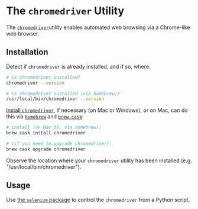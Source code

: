 # The `chromedriver` Utility

The [`chromedriver`](http://chromedriver.chromium.org)utility enables automated web browsing via a Chrome-like web browser.

## Installation

Detect if `chromedriver` is already installed, and if so, where:

```sh
# is chromedriver installed?
chromedriver --version

# is chromedriver installed (via homebrew)?
/usr/local/bin/chromedriver --version
```

[Install `chromedriver`](http://chromedriver.chromium.org/getting-started), if necessary (on Mac or Windows), or on Mac, can do this via [`homebrew`](/notes/clis/brew.md) and [`brew cask`](https://github.com/Homebrew/homebrew-cask):

```sh
# install (on Mac OS, via homebrew):
brew cask install chromedriver

# (if you need to upgrade chromedriver):
brew cask upgrade chromedriver
```

Observe the location where your `chromedriver` utility has been installed (e.g. "/usr/local/bin/chromedriver").

## Usage

Use [the `selenium` package](/notes/python/packages/selenium.md) to control the `chromedriver` from a Python script.
